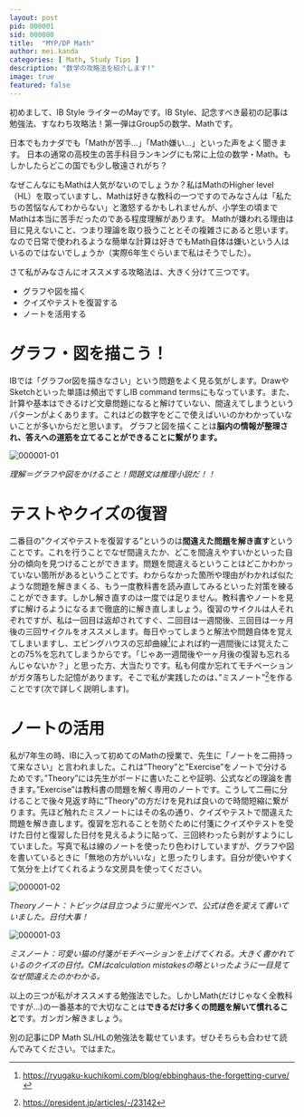 ```yaml
---
layout: post
pid: 000001
sid: 000000
title:  "MYP/DP Math"
author: mei.kanda
categories: [ Math, Study Tips ]
description: "数学の攻略法を紹介します!"
image: true
featured: false
---
```


初めまして、IB Style ライターのMayです。IB Style、記念すべき最初の記事は勉強法、すなわち攻略法！第一弾はGroup5の数学、Mathです。

日本でもカナダでも「Mathが苦手…」「Math嫌い…」といった声をよく聞きます。
日本の通常の高校生の苦手科目ランキングにも常に上位の数学・Math。もしかしたらどこの国でも少し敬遠されがち？


なぜこんなにもMathは人気がないのでしょうか？私はMathのHigher level（HL）を取っていますし、Mathは好きな教科の一つですのでみなさんは「私たちの苦悩なんてわからない」と激怒するかもしれませんが、小学生の頃までMathは本当に苦手だったのである程度理解があります。
Mathが嫌われる理由は目に見えないこと、つまり理論を取り扱うこととその複雑さにあると思います。なので日常で使われるような簡単な計算は好きでもMath自体は嫌いという人はいるのではないでしょうか（実際6年生ぐらいまで私はそうでした）。

さて私がみなさんにオススメする攻略法は、大きく分けて三つです。

* グラフや図を描く
* クイズやテストを復習する
* ノートを活用する

# グラフ・図を描こう！

IBでは「グラフor図を描きなさい」という問題をよく見る気がします。DrawやSketchといった単語は頻出ですしIB command termsにもなっています。また、計算や基本はできるけど文章問題になると解けていない、間違えてしまうというパターンがよくあります。これはどの数字をどこで使えばいいのかわかっていないことが多いからだと思います。
グラフと図を描くことは**脳内の情報が整理され、答えへの道筋を立てることができることに繋がります。**

![000001-01](https://res.cloudinary.com/ibstyle/image/upload/posts/000001/000001-01.png)

_理解＝グラフや図をかけること！問題文は推理小説だ！！_

# テストやクイズの復習

二番目の”クイズやテストを復習する”というのは**間違えた問題を解き直す**ということです。これを行うことでなぜ間違えたか、どこを間違えやすいかといった自分の傾向を見つけることができます。問題を間違えるということはどこかわかっていない箇所があるということです。わからなかった箇所や理由がわかれば似たような問題を解きまくる、もう一度教科書を読み直してみるといった対策を練ることができます。しかし解き直すのは一度では足りません。教科書やノートを見ずに解けるようになるまで徹底的に解き直しましょう。復習のサイクルは人それぞれですが、私は一回目は返却されてすぐ、二回目は一週間後、三回目は一ヶ月後の三回サイクルをオススメします。毎日やってしまうと解法や問題自体を覚えてしまいますし、エビングハウスの忘却曲線[^1]によれば約一週間後には覚えたことの75%を忘れてしまうからです。「じゃあ一週間後や一ヶ月後の復習も忘れるんじゃないか？」と思った方、大当たりです。私も何度か忘れてモチベーションがガタ落ちした記憶があります。そこで私が実践したのは、”ミスノート”[^2]を作ることです(次で詳しく説明します)。

# ノートの活用

私が7年生の時、IBに入って初めてのMathの授業で、先生に「ノートを二冊持って来なさい」と言われました。これは”Theory”と”Exercise”をノートで分けるためです。”Theory”には先生がボードに書いたことや証明、公式などの理論を書きます。”Exercise”は教科書の問題を解く専用のノートです。こうして二冊に分けることで後々見返す時に”Theory”の方だけを見れば良いので時間短縮に繋がります。先ほど触れたミスノートにはその名の通り、クイズやテストで間違えた問題を解き直します。復習を忘れることを防ぐために付箋にクイズやテストを受けた日付と復習した日付を見えるように貼って、三回終わったら剥がすようにしていました。写真で私は線のノートを使ったり色わけしていますが、グラフや図を書いているときに「無地の方がいいな」と思ったりします。自分が使いやすくて気分を上げてくれるような文房具を使ってください。

![000001-02](https://res.cloudinary.com/ibstyle/image/upload/posts/000001/000001-02.png)

_Theoryノート：トピックは目立つように蛍光ペンで、公式は色を変えて書いていました。日付大事！_

![000001-03](https://res.cloudinary.com/ibstyle/image/upload/posts/000001/000001-03.png)

_ミスノート：可愛い猫の付箋がモチベーションを上げてくれる。大きく書かれているのクイズの日付。CMはcalculation mistakesの略といったように一目見てなぜ間違えたのかわかる。_

以上の三つが私がオススメする勉強法でした。しかしMath(だけじゃなく全教科ですが…)の一番基本的で大切なことは**できるだけ多くの問題を解いて慣れること**です。ガンガン解きましょう。

別の記事にDP Math SL/HLの勉強法を載せています。ぜひそちらも合わせて読んでみてください。ではまた。



[^1]: https://ryugaku-kuchikomi.com/blog/ebbinghaus-the-forgetting-curve/
[^2]: https://president.jp/articles/-/23142
